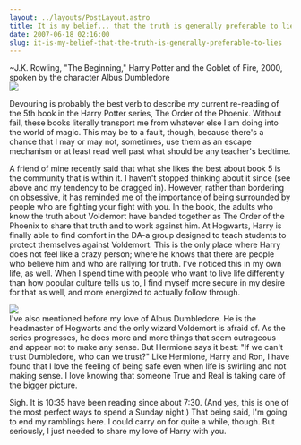 ```yaml
---
layout: ../layouts/PostLayout.astro
title: It is my belief... that the truth is generally preferable to lies.
date: 2007-06-18 02:16:00
slug: it-is-my-belief-that-the-truth-is-generally-preferable-to-lies
---
```


~J.K. Rowling, "The Beginning," Harry Potter and the Goblet of Fire, 2000, spoken by the character Albus Dumbledore  
[![](http://www.harry-potter-games.com/Images/OotPcover.jpg)](http://www.harry-potter-games.com/Images/OotPcover.jpg)

Devouring is probably the best verb to describe my current re-reading of the 5th book in the Harry Potter series, The Order of the Phoenix. Without fail, these books literally transport me from whatever else I am doing into the world of magic. This may be to a fault, though, because there's a chance that I may or may not, sometimes, use them as an escape mechanism or at least read well past what should be any teacher's bedtime.

A friend of mine recently said that what she likes the best about book 5 is the community that is within it. I haven't stopped thinking about it since (see above and my tendency to be dragged in). However, rather than bordering on obsessive, it has reminded me of the importance of being surrounded by people who are fighting your fight with you. In the book, the adults who know the truth about Voldemort have banded together as The Order of the Phoenix to share that truth and to work against him. At Hogwarts, Harry is finally able to find comfort in the DA-a group designed to teach students to protect themselves against Voldemort. This is the only place where Harry does not feel like a crazy person; where he knows that there are people who believe him and who are rallying for truth. I've noticed this in my own life, as well. When I spend time with people who want to live life differently than how popular culture tells us to, I find myself more secure in my desire for that as well, and more energized to actually follow through.

[![](http://www.harry-potter-games.com/Images/dumbledore1.jpg)](http://www.harry-potter-games.com/Images/dumbledore1.jpg)  
I've also mentioned before my love of Albus Dumbledore. He is the headmaster of Hogwarts and the only wizard Voldemort is afraid of. As the series progresses, he does more and more things that seem outrageous and appear not to make any sense. But Hermione says it best: "If we can't trust Dumbledore, who can we trust?" Like Hermione, Harry and Ron, I have found that I love the feeling of being safe even when life is swirling and not making sense. I love knowing that someone True and Real is taking care of the bigger picture.

Sigh. It is 10:35 have been reading since about 7:30. (And yes, this is one of the most perfect ways to spend a Sunday night.) That being said, I'm going to end my ramblings here. I could carry on for quite a while, though. But seriously, I just needed to share my love of Harry with you.
